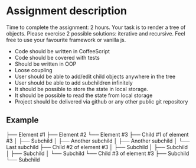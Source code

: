 Assignment description
======================

Time to complete the assignment: 2 hours.
Your task is to render a tree of objects.
Please exercise 2 possible solutions: iterative and recursive.
Feel free to use your favourite framework or vanilla js.
* Code should be written in CoffeeScript
* Code should be covered with tests
* Should be written in OOP
* Loose coupling
* User should be able to add/edit child objects anywhere in the tree
* User should be able to add subchildren infinitely
* It should be possible to store the state in local storage.
* It should be possible to read the state from local storage
* Project should be delivered via github or any other public git repository

## Example
├── Element #1
├── Element #2
└── Element #3
    ├── Child #1 of element #3
    │   ├── Subchild
    │   ├── Another subchild
    │   ├── Another subchild
    │   └── Last subchild
    ├── Child #2 of element #3
    │   ├── Subchild
    │   ├── Subchild
    │   ├── Subchild
    │   └── Subchild
    └── Child #3 of element #3
        ├── Subchild
        └── Subchild